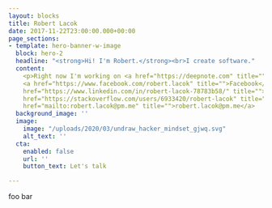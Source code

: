 ```yaml
---
layout: blocks
title: Robert Lacok
date: 2017-11-22T23:00:00.000+00:00
page_sections:
- template: hero-banner-w-image
  block: hero-2
  headline: "<strong>Hi! I'm Robert.</strong><br>I create software."
  content: 
    <p>Right now I'm working on <a href="https://deepnote.com" title="">Deepnote</a>.</p>
    <a href="https://www.facebook.com/robert.lacok" title="">Facebook</a><br><a
    href="https://www.linkedin.com/in/robert-lacok-78783b58/" title="">LinkedIn</a><br><a
    href="https://stackoverflow.com/users/6933420/robert-lacok" title="">StackOverflow</a><br><a
    href="mailto:robert.lacok@pm.me" title="">robert.lacok@pm.me</a>
  background_image: ''
  image:
    image: "/uploads/2020/03/undraw_hacker_mindset_gjwq.svg"
    alt_text: ''
  cta:
    enabled: false
    url: ''
    button_text: Let's talk

---
```

foo bar
